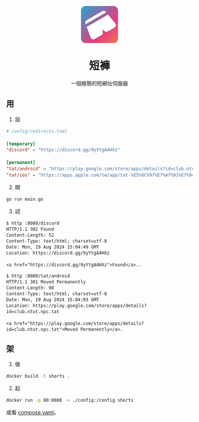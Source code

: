 <p align="center">
  <img src="docs/shorts.png" align="center" width="100" height="100">
</p>

<h1 align="center">短褲</h1>

<p align="center">一個極簡的短網址伺服器</p>

## 用

1. 設

```toml
# config/redirects.toml

[temporary]
"discord" = "https://discord.gg/9yYtgA4HXz"

[permanent]
"tat/android" = "https://play.google.com/store/apps/details?id=club.ntut.npc.tat"
"tat/ios" = "https://apps.apple.com/tw/app/tat-%E5%8C%97%E7%A7%91%E7%94%9F%E6%B4%BB/id1513875597"
```

2. 開

```sh
go run main.go
```

3. 試

```text
$ http :8080/discord
HTTP/1.1 302 Found
Content-Length: 52
Content-Type: text/html; charset=utf-8
Date: Mon, 19 Aug 2024 15:04:49 GMT
Location: https://discord.gg/9yYtgA4HXz

<a href="https://discord.gg/9yYtgA4HXz">Found</a>..
```

```text
$ http :8080/tat/android
HTTP/1.1 301 Moved Permanently
Content-Length: 98
Content-Type: text/html; charset=utf-8
Date: Mon, 19 Aug 2024 15:04:03 GMT
Location: https://play.google.com/store/apps/details?id=club.ntut.npc.tat

<a href="https://play.google.com/store/apps/details?id=club.ntut.npc.tat">Moved Permanently</a>.
```

## 架

1. 做

```sh
docker build -t shorts .
```

2. 起

```sh
docker run -p 80:8080 -v ./config:/config shorts
```

或看 [compose.yaml](docs/compose.yaml)。

